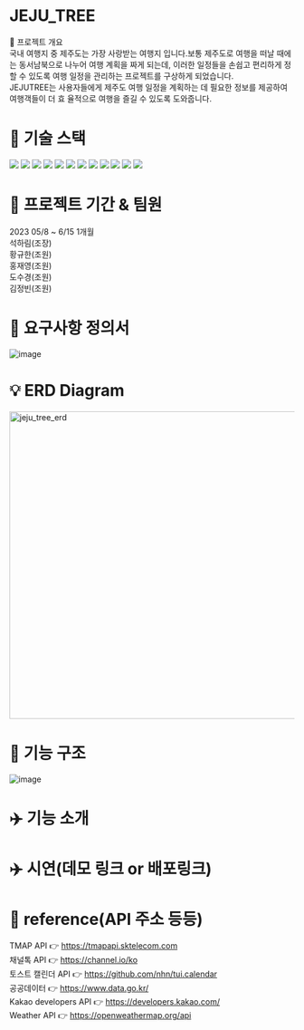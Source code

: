 # JEJU_TREE
📌 프로젝트 개요
<br>
국내 여행지 중 제주도는 가장 사랑받는 여행지 입니다.보통 제주도로 여행을 떠날 때에는 동서남북으로 나누어 여행 계획을 짜게 되는데,​ 이러한 일정들을 손쉽고 편리하게 정할 수 있도록 여행 일정을 관리하는 프로젝트를 구상하게 되었습니다.​
<br>JEJUTREE는 사용자들에게 제주도 여행 일정을 계획하는 데 필요한 정보를 제공하여 여행객들이 더 효 율적으로 여행을 즐길 수 있도록 도와줍니다.

# 🚀 기술 스택
 <img src="https://img.shields.io/badge/java-007396?style=for-the-badge&logo=java&logoColor=white"> <img src="https://img.shields.io/badge/html5-E34F26?style=for-the-badge&logo=html5&logoColor=white"> <img src="https://img.shields.io/badge/css-1572B6?style=for-the-badge&logo=css3&logoColor=white"> <img src="https://img.shields.io/badge/javascript-F7DF1E?style=for-the-badge&logo=javascript&logoColor=black"> <img src="https://img.shields.io/badge/jquery-0769AD?style=for-the-badge&logo=jquery&logoColor=white"> <img src="https://img.shields.io/badge/mysql-4479A1?style=for-the-badge&logo=mysql&logoColor=white"> <img src="https://img.shields.io/badge/spring-6DB33F?style=for-the-badge&logo=spring&logoColor=white"> <img src="https://img.shields.io/badge/amazonaws-232F3E?style=for-the-badge&logo=amazonaws&logoColor=white"> <img src="https://img.shields.io/badge/apache tomcat-F8DC75?style=for-the-badge&logo=apachetomcat&logoColor=white"> <img src="https://img.shields.io/badge/github-181717?style=for-the-badge&logo=github&logoColor=white"> <img src="https://img.shields.io/badge/git-F05032?style=for-the-badge&logo=git&logoColor=white"> <img src="https://img.shields.io/badge/fontawesome-339AF0?style=for-the-badge&logo=fontawesome&logoColor=white">


# 📆 프로젝트 기간 & 팀원 
2023 05/8 ~ 6/15 1개월
<br>
석하림(조장)
<br>
황규한(조원)
<br>
홍재영(조원)
<br>
도수경(조원)
<br>
김정빈(조원)

# 📑 요구사항 정의서
![image](https://github.com/harim-000/JEJU_TREE/assets/81612425/720dcf4f-dade-42d4-907e-192337d2c70a)
 
# 💡 ERD Diagram<br>
<img width="543" alt="jeju_tree_erd" src="https://github.com/harim-000/JEJU_TREE/assets/81612425/2a300a51-0de5-4f47-bacd-0b4121b00af6">


# 👀 기능 구조
![image](https://github.com/harim-000/JEJU_TREE/assets/81612425/dc0e18e2-a25a-4c9f-b888-f7ce9c2bd204)

# ✈️ 기능 소개
 
 
# ✈️ 시연(데모 링크 or 배포링크)
 

# 🔎 reference(API 주소 등등)
TMAP API 👉  https://tmapapi.sktelecom.com
 <br>
채널톡 API 👉 https://channel.io/ko
 <br>
토스트 캘린더 API 👉 https://github.com/nhn/tui.calendar
 <br>
공공데이터 👉 https://www.data.go.kr/ 
 <br>
Kakao developers API 👉 https://developers.kakao.com/ 
 <br>
Weather API 👉 https://openweathermap.org/api


